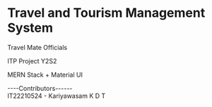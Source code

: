 # Travel and Tourism Management System <br/>

Travel Mate Officials <br/>

ITP Project Y2S2 <br/>

MERN Stack + Material UI <br/>

----Contributors------ <br/>
IT22210524 - Kariyawasam K D T <br/>

  
